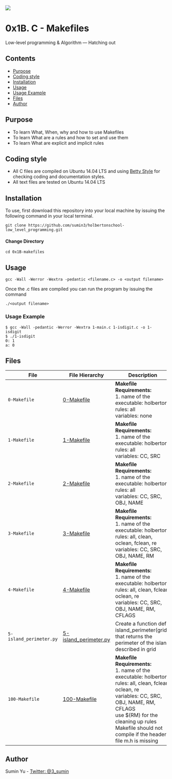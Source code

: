 <img src="https://www.holbertonschool.com/holberton-logo-twitter-card.png">

# 0x1B. C - Makefiles
Low-level programming & Algorithm ― Hatching out

## Contents
* [Purpose](https://github.com/sumin3/holbertonschool-low_level_programming/tree/master/0x1B-makefiles#Purpose)
* [Coding style](https://github.com/sumin3/holbertonschool-low_level_programming/tree/master/0x1B-makefiles#Coding-style)
* [Installation](https://github.com/sumin3/holbertonschool-low_level_programming/tree/master/0x1B-makefiles#installation)
* [Usage](https://github.com/sumin3/holbertonschool-low_level_programming/tree/master/0x1B-makefiles#usage)
* [Usage Example](https://github.com/sumin3/holbertonschool-low_level_programming/tree/master/0x1B-makefiles#Usage-Example)
* [Files](https://github.com/sumin3/holbertonschool-low_level_programming/tree/master/0x1B-makefiles#Files)
* [Author](https://github.com/sumin3/holbertonschool-low_level_programming/tree/master/0x1B-makefiles#author)

## Purpose
- To learn What, When, why and how to use Makefiles
- To learn What are a rules and how to set and use them
- To learn What are explicit and implicit rules

## Coding style
- All C files are compiled on Ubuntu 14.04 LTS and using [Betty Style](https://\github.com/holbertonschool/Betty) for checking coding and documentation styles.
- All text files are tested on Ubuntu 14.04 LTS

## Installation
To use, first download  this repository into your local machine by issuing the following command in your local terminal. 
```
git clone https://github.com/sumin3/holbertonschool-low_level_programming.git
```
#### Change Directory
```
cd 0x1B-makefiles
```

## Usage
```
gcc -Wall -Werror -Wextra -pedantic <filename.c> -o <output filename>
```
Once the .c files are compiled you can run the program by issuing the command
```
./<output filename>
```

### Usage Example
```
$ gcc -Wall -pedantic -Werror -Wextra 1-main.c 1-isdigit.c -o 1-isdigit
$ ./1-isdigit 
0: 1
a: 0
```

## Files
|File| File Hierarchy  | Description
|---|----|-----
| `0-Makefile` | [0-Makefile](0-Makefile) | **Makefile Requirements:** <br /> 1. name of the executable: holberton <br /> rules: all<br /> variables: none
| `1-Makefile` | [1-Makefile](1-Makefile) |  **Makefile Requirements:** <br /> 1. name of the executable: holberton <br /> rules: all<br /> variables: CC, SRC
| `2-Makefile` | [2-Makefile](2-Makefile) | **Makefile Requirements:** <br /> 1. name of the executable: holberton <br /> rules: all<br /> variables: CC, SRC, OBJ, NAME
| `3-Makefile` | [3-Makefile](3-Makefile) |  **Makefile Requirements:** <br /> 1. name of the executable: holberton <br /> rules: all, clean, oclean, fclean, re <br /> variables: CC, SRC, OBJ, NAME, RM
| `4-Makefile` | [4-Makefile](4-Makefile) | **Makefile Requirements:** <br /> 1. name of the executable: holberton <br /> rules: all, clean, fclean, oclean, re<br /> variables: CC, SRC, OBJ, NAME, RM, CFLAGS
| `5-island_perimeter.py` | [5-island_perimeter.py](5-island_perimeter.py) | Create a function def island_perimeter(grid): that returns the perimeter of the island described in grid
| `100-Makefile`| [100-Makefile](100-Makefile) | **Makefile Requirements:** <br /> 1. name of the executable: holberton <br /> rules: all, clean, fclean, oclean, re<br /> variables: CC, SRC, OBJ, NAME, RM, CFLAGS <br />use $(RM) for the cleaning up rules <br /> Makefile should not compile if the header file m.h is missing


## Author
Sumin Yu - [Twitter: @3_sumin](https://twitter.com/3_sumin)